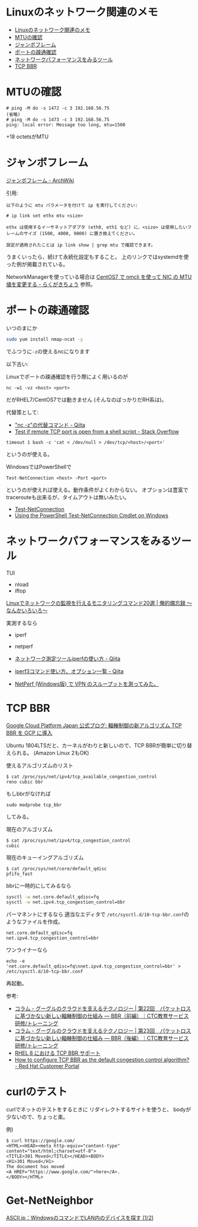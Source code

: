 # Linuxのネットワーク関連のメモ

- [Linuxのネットワーク関連のメモ](#linux%e3%81%ae%e3%83%8d%e3%83%83%e3%83%88%e3%83%af%e3%83%bc%e3%82%af%e9%96%a2%e9%80%a3%e3%81%ae%e3%83%a1%e3%83%a2)
- [MTUの確認](#mtu%e3%81%ae%e7%a2%ba%e8%aa%8d)
- [ジャンボフレーム](#%e3%82%b8%e3%83%a3%e3%83%b3%e3%83%9c%e3%83%95%e3%83%ac%e3%83%bc%e3%83%a0)
- [ポートの疎通確認](#%e3%83%9d%e3%83%bc%e3%83%88%e3%81%ae%e7%96%8e%e9%80%9a%e7%a2%ba%e8%aa%8d)
- [ネットワークパフォーマンスをみるツール](#%e3%83%8d%e3%83%83%e3%83%88%e3%83%af%e3%83%bc%e3%82%af%e3%83%91%e3%83%95%e3%82%a9%e3%83%bc%e3%83%9e%e3%83%b3%e3%82%b9%e3%82%92%e3%81%bf%e3%82%8b%e3%83%84%e3%83%bc%e3%83%ab)
- [TCP BBR](#tcp-bbr)

# MTUの確認

```
# ping -M do -s 1472 -c 3 192.168.56.75
(省略)
# ping -M do -s 1473 -c 3 192.168.56.75
ping: local error: Message too long, mtu=1500
```

+18 octetsがMTU

# ジャンボフレーム

[ジャンボフレーム - ArchWiki](https://wiki.archlinux.jp/index.php/%E3%82%B8%E3%83%A3%E3%83%B3%E3%83%9C%E3%83%95%E3%83%AC%E3%83%BC%E3%83%A0)

引用:

```
以下のように mtu パラメータを付けて ip を実行してください:

# ip link set ethx mtu <size>

ethx は使用するイーサネットアダプタ (eth0, eth1 など) に、<size> は使用したいフレームのサイズ (1500, 4000, 9000) に置き換えてください。

設定が適用されたことは ip link show | grep mtu で確認できます。
```

うまくいったら、続けて永続化設定もすること。
上のリンクではsystemdを使った例が掲載されている。

NetworkManagerを使っている場合は
[CentOS7 で nmcli を使って NIC の MTU 値を変更する - らくがきちょう](http://sig9.hatenablog.com/entry/2016/12/29/120000)
参照。

# ポートの疎通確認

いつのまにか

```sh
sudo yum install nmap-ncat -y
```

でふつうに`-z`の使えるncになります

以下古い:

Linuxでポートの疎通確認を行う際によく用いるのが

```
nc -w1 -vz <host> <port>
```

だがRHEL7/CentOS7では動きません (そんなのばっかりだRH系は)。

代替策として:

- [&quot;nc -z&quot;の代替コマンド - Qiita](https://qiita.com/lumbermill/items/2309b4257d3618b8c501)
- [Test if remote TCP port is open from a shell script - Stack Overflow](https://stackoverflow.com/questions/4922943/test-if-remote-tcp-port-is-open-from-a-shell-script)

```
timeout 1 bash -c 'cat < /dev/null > /dev/tcp/<host>/<port>'
```

というのが使える。

WindowsではPowerShellで

```
Test-NetConnection <host> -Port <port>
```

というのが使えれば使える。動作条件がよくわからない。
オプションは豊富でtracerouteも出来るが、タイムアウトは無いみたい。

- [Test-NetConnection](https://docs.microsoft.com/en-us/powershell/module/nettcpip/test-netconnection?view=win10-ps)
- [Using the PowerShell Test-NetConnection Cmdlet on Windows](https://blog.ipswitch.com/using-powershell-test-netconnection-cmdlet-windows)

# ネットワークパフォーマンスをみるツール

TUI

- nload
- iftop

[Linuxでネットワークの監視を行えるモニタリングコマンド20選 | 俺的備忘録 〜なんかいろいろ〜](https://orebibou.com/2014/09/linux%E3%81%A7%E3%83%8D%E3%83%83%E3%83%88%E3%83%AF%E3%83%BC%E3%82%AF%E3%81%AE%E7%9B%A3%E8%A6%96%E3%82%92%E8%A1%8C%E3%81%88%E3%82%8B%E3%83%A2%E3%83%8B%E3%82%BF%E3%83%AA%E3%83%B3%E3%82%B0%E3%82%B3/)

実測するなら

- iperf
- netperf

- [ネットワーク測定ツールiperfの使い方 - Qiita](https://qiita.com/takish/items/bff7a1df712d475432df)
- [iperf3コマンド使い方、オプション一覧 - Qiita](https://qiita.com/yokoc1322/items/bfd8b6e69d6bdb3bb1c6)
- [NetPerf (Windows版) で VPN のスループットを測ってみた。](http://takaq1.plala.jp/contents/windows/netperf/index.html)

# TCP BBR

[Google Cloud Platform Japan 公式ブログ: 輻輳制御の新アルゴリズム TCP BBR を GCP に導入](https://cloudplatform-jp.googleblog.com/2017/08/TCP-BBR-congestion-control-comes-to-GCP-your-Internet-just-got-faster.html)

Ubuntu 1804LTSだと、カーネルがわりと新しいので、TCP BBRが簡単に切り替えられる。
(Amazon Linux 2もOK)

使えるアルゴリズムのリスト

```
$ cat /proc/sys/net/ipv4/tcp_available_congestion_control
reno cubic bbr
```

もしbbrがなければ

```
sudo modprobe tcp_bbr
```

してみる。

現在のアルゴリズム

```
$ cat /proc/sys/net/ipv4/tcp_congestion_control
cubic
```

現在のキューイングアルゴリズム

```
$ cat /proc/sys/net/core/default_qdisc
pfifo_fast
```

bbrに一時的にしてみるなら

```sh
sysctl -w net.core.default_qdisc=fq
sysctl -w net.ipv4.tcp_congestion_control=bbr
```

パーマネントにするなら
適当なエディタで
`/etc/sysctl.d/10-tcp-bbr.conf`のようなファイルを作成。

```
net.core.default_qdisc=fq
net.ipv4.tcp_congestion_control=bbr
```

ワンライナーなら

```
echo -e 'net.core.default_qdisc=fq\nnet.ipv4.tcp_congestion_control=bbr' > /etc/sysctl.d/10-tcp-bbr.conf
```

再起動。

参考:

- [コラム - グーグルのクラウドを支えるテクノロジー | 第22回　パケットロスに基づかない新しい輻輳制御の仕組み ― BBR（前編）｜CTC教育サービス 研修/トレーニング](https://www.school.ctc-g.co.jp/columns/nakai2/nakai222.html)
- [コラム - グーグルのクラウドを支えるテクノロジー | 第23回　パケットロスに基づかない新しい輻輳制御の仕組み ― BBR（後編）｜CTC教育サービス 研修/トレーニング](https://www.school.ctc-g.co.jp/columns/nakai2/nakai223.html)
- [RHEL 8 における TCP BBR サポート](https://access.redhat.com/documentation/ja-jp/red_hat_enterprise_linux/8/html/considerations_in_adopting_rhel_8/networking_considerations-in-adopting-rhel-8#tcp_bbr_networking)
- [How to configure TCP BBR as the default congestion control algorithm? - Red Hat Customer Portal](https://access.redhat.com/solutions/3713681)

# curlのテスト

curlでネットのテストをするときに
リダイレクトするサイトを使うと、
bodyが少ないので、ちょっと楽。

例)

```
$ curl https://google.com/
<HTML><HEAD><meta http-equiv="content-type" content="text/html;charset=utf-8">
<TITLE>301 Moved</TITLE></HEAD><BODY>
<H1>301 Moved</H1>
The document has moved
<A HREF="https://www.google.com/">here</A>.
</BODY></HTML>
```

# Get-NetNeighbor

[ASCII.jp：WindowsのコマンドでLAN内のデバイスを探す (1/2)](https://ascii.jp/elem/000/004/066/4066675/)
